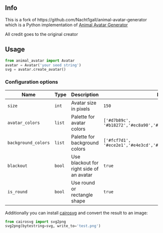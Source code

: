 <h2>Info</h2>
<p>This is a fork of https://github.com/Nacht1gall/animal-avatar-generator which is a Python implementation of <a href="https://github.com/roma-lukashik/animal-avatar-generator">Animal Avatar Generator</a></p>
<p>All credit goes to the original creator</p>


<h2>Usage</h2>

```python
from animal_avatar import Avatar
avatar = Avatar('your seed string')
svg = avatar.create_avatar()
```

<h3>Configuration options</h2>

|Name|Type|Description|Default|
|---|---|---|---|
|`size`|`int`|Avatar size in pixels|`150`|
|`avatar_colors`|`list`|Palette for avatar colors|`['#d7b89c', '#b18272','#ec8a90','#a1Ac88','#99c9bd','#50c8c6']`|
|`background_colors`|`list`|Palette for background colors|`['#fcf7d1', '#ece2e1','#e4e3cd','#c4ddd6','#b5f4bc']`|
|`blackout`|`bool`|Use blackout for right side of an avatar|`true`|
|`is_round`|`bool`|Use round or rectangle shape|`true`|

<p>Additionally you can install <a href="https://github.com/Kozea/CairoSVG">cairosvg</a> and convert the result to an image:</p>

```python
from cairosvg import svg2png
svg2png(bytestring=svg, write_to='test.png')
```
